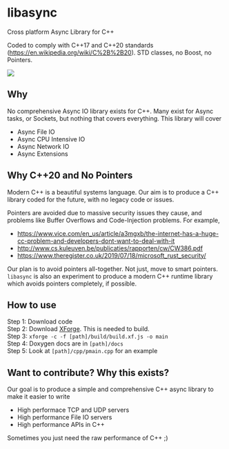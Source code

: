 # libasync
Cross platform Async Library for C++

Coded to comply with C++17 and C++20 standards (https://en.wikipedia.org/wiki/C%2B%2B20). STD classes, no Boost, no Pointers.

![](https://tekmonks.com/images/libasync.jpeg)

## Why
No comprehensive Async IO library exists for C++. Many exist for Async tasks, or Sockets, but nothing that covers everything. This library will cover

* Async File IO
* Async CPU Intensive IO
* Async Network IO
* Async Extensions

## Why C++20 and No Pointers
Modern C++ is a beautiful systems language. Our aim is to produce a C++ library coded for the future, with no legacy code or issues. 

Pointers are avoided due to massive security issues they cause, and problems like Buffer Overflows and Code-Injection problems. For example,
* https://www.vice.com/en_us/article/a3mgxb/the-internet-has-a-huge-cc-problem-and-developers-dont-want-to-deal-with-it
* http://www.cs.kuleuven.be/publicaties/rapporten/cw/CW386.pdf
* https://www.theregister.co.uk/2019/07/18/microsoft_rust_security/

Our plan is to avoid pointers all-together. Not just, move to smart pointers. `libasync` is also an experiment to produce a modern C++ runtime library which avoids pointers completely, if possible. 

## How to use
Step 1: Download code  
Step 2: Download [XForge](https://github.com/TekMonksGitHub/xforge). This is needed to build.  
Step 3: `xforge -c -f [path]/build/build.xf.js -o main`  
Step 4: Doxygen docs are in `[path]/docs`  
Step 5: Look at `[path]/cpp/pmain.cpp` for an example  
    
## Want to contribute? Why this exists?
Our goal is to produce a simple and comprehensive C++ async library to make it easier to write

* High performace TCP and UDP servers
* High performance File IO servers
* High performance APIs in C++ 

Sometimes you just need the raw performance of C++ ;)
